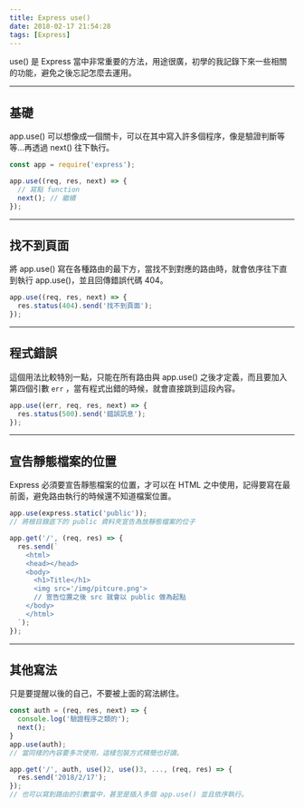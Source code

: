 ```yaml
---
title: Express use()
date: 2018-02-17 21:54:28
tags: [Express]
---
```

use() 是 Express 當中非常重要的方法，用途很廣，初學的我記錄下來一些相關的功能，避免之後忘記怎麼去運用。
***


## 基礎

app.use() 可以想像成一個關卡，可以在其中寫入許多個程序，像是驗證判斷等等...再透過 next() 往下執行。

```js
const app = require('express');

app.use((req, res, next) => {
  // 寫點 function
  next(); // 繼續
});
```
***


## 找不到頁面

將 app.use() 寫在各種路由的最下方，當找不到對應的路由時，就會依序往下直到執行 app.use()，並且回傳錯誤代碼 404。

```js
app.use((req, res, next) => {
  res.status(404).send('找不到頁面');
});
```
***


## 程式錯誤

這個用法比較特別一點，只能在所有路由與 app.use() 之後才定義，而且要加入第四個引數 `err`  ，當有程式出錯的時候，就會直接跳到這段內容。  

```js
app.use((err, req, res, next) => {
  res.status(500).send('錯誤訊息');
});
```
***


## 宣告靜態檔案的位置

Express 必須要宣告靜態檔案的位置，才可以在 HTML 之中使用，記得要寫在最前面，避免路由執行的時候還不知道檔案位置。

```js
app.use(express.static('public'));
// 將根目錄底下的 public 資料夾宣告為放靜態檔案的位子

app.get('/', (req, res) => {
  res.send(`
    <html>
    <head></head>
    <body>
      <h1>Title</h1>
      <img src='/img/pitcure.png'>
      // 宣告位置之後 src 就會以 public 做為起點
    </body>
    </html>
  `);
});
```
***

## 其他寫法

只是要提醒以後的自己，不要被上面的寫法綁住。

```js
const auth = (req, res, next) => {
  console.log('驗證程序之類的');
  next();
}
app.use(auth);
// 當同樣的內容要多次使用，這樣包裝方式精簡也好讀。

app.get('/', auth, use()2, use()3, ..., (req, res) => {
  res.send('2018/2/17');
});
// 也可以寫到路由的引數當中，甚至是插入多個 app.use() 並且依序執行。
```